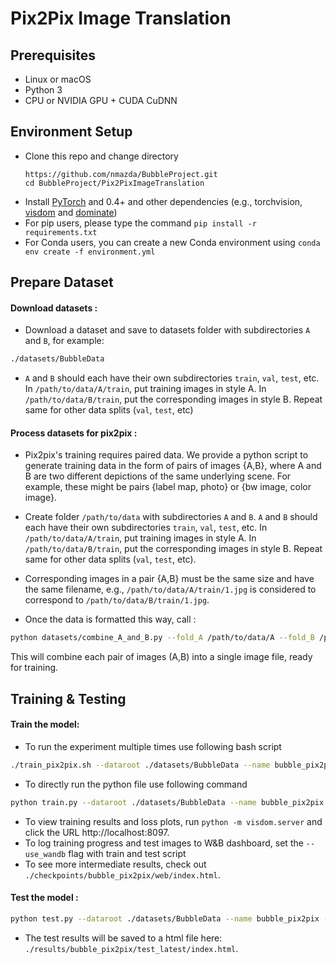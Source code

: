 # Pix2Pix Image Translation

## Prerequisites
- Linux or macOS
- Python 3
- CPU or NVIDIA GPU + CUDA CuDNN

## Environment Setup
- Clone this repo and change directory
  ```
  https://github.com/nmazda/BubbleProject.git
  cd BubbleProject/Pix2PixImageTranslation
  ```
- Install [PyTorch](http://pytorch.org) and 0.4+ and other dependencies (e.g., torchvision, [visdom](https://github.com/facebookresearch/visdom) and [dominate](https://github.com/Knio/dominate))
- For pip users, please type the command `pip install -r requirements.txt`
- For Conda users, you can create a new Conda environment using `conda env create -f environment.yml`

## Prepare Dataset 

#### Download datasets :
- Download a dataset and save to datasets folder with subdirectories `A` and `B`, for example:
```bash
./datasets/BubbleData
```
- `A` and `B` should each have their own subdirectories `train`, `val`, `test`, etc. In `/path/to/data/A/train`, put training images in style A. In `/path/to/data/B/train`, put the corresponding images in style B. Repeat same for other data splits (`val`, `test`, etc)

#### Process datasets for pix2pix :
- Pix2pix's training requires paired data. We provide a python script to generate training data in the form of pairs of images {A,B}, where A and B are two different depictions of the same underlying scene. For example, these might be pairs {label map, photo} or {bw image, color image}. 
- Create folder `/path/to/data` with subdirectories `A` and `B`. `A` and `B` should each have their own subdirectories `train`, `val`, `test`, etc. In `/path/to/data/A/train`, put training images in style A. In `/path/to/data/B/train`, put the corresponding images in style B. Repeat same for other data splits (`val`, `test`, etc).
- Corresponding images in a pair {A,B} must be the same size and have the same filename, e.g., `/path/to/data/A/train/1.jpg` is considered to correspond to `/path/to/data/B/train/1.jpg`.

- Once the data is formatted this way, call :
```bash
python datasets/combine_A_and_B.py --fold_A /path/to/data/A --fold_B /path/to/data/B --fold_AB /path/to/data
```

This will combine each pair of images (A,B) into a single image file, ready for training.

## Training & Testing 

#### Train the model:
- To run the experiment multiple times use following bash script
```bash
./train_pix2pix.sh --dataroot ./datasets/BubbleData --name bubble_pix2pix --runs 10
```
- To directly run the python file use following command
```bash
python train.py --dataroot ./datasets/BubbleData --name bubble_pix2pix --model pix2pix --direction AtoB
```

- To view training results and loss plots, run `python -m visdom.server` and click the URL http://localhost:8097.
- To log training progress and test images to W&B dashboard, set the `--use_wandb` flag with train and test script
- To see more intermediate results, check out  `./checkpoints/bubble_pix2pix/web/index.html`.

#### Test the model :
```bash
python test.py --dataroot ./datasets/BubbleData --name bubble_pix2pix --model pix2pix --direction AtoB
```
- The test results will be saved to a html file here: `./results/bubble_pix2pix/test_latest/index.html`.
